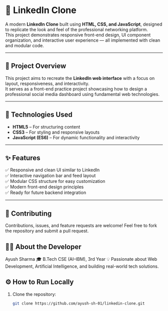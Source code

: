 # 💼 LinkedIn Clone

A modern **LinkedIn Clone** built using **HTML, CSS, and JavaScript**, designed to replicate the look and feel of the professional networking platform.  
This project demonstrates responsive front-end design, UI component organization, and interactive user experience — all implemented with clean and modular code.

---

## 🧠 Project Overview

This project aims to recreate the **LinkedIn web interface** with a focus on layout, responsiveness, and interactivity.  
It serves as a front-end practice project showcasing how to design a professional social media dashboard using fundamental web technologies.

---

## 🧰 Technologies Used

- **HTML5** – For structuring content  
- **CSS3** – For styling and responsive layouts  
- **JavaScript (ES6)** – For dynamic functionality and interactivity  

---

## ✨ Features

✅ Responsive and clean UI similar to LinkedIn  
✅ Interactive navigation bar and feed layout  
✅ Modular CSS structure for easy customization  
✅ Modern front-end design principles  
✅ Ready for future backend integration  

---

## 🤝 Contributing

Contributions, issues, and feature requests are welcome!
Feel free to fork the repository and submit a pull request.

## 👨‍💻 About the Developer

Ayush Sharma
🎓 B.Tech CSE (AI–IBM), 3rd Year
💡 Passionate about Web Development, Artificial Intelligence, and building real-world tech solutions.

## ⚙️ How to Run Locally

1. Clone the repository:
   ```bash
   git clone https://github.com/ayush-sh-01/linkedin-clone.git
